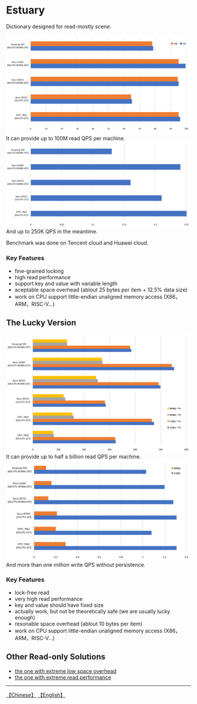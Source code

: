 # Estuary
Dictionary designed for read-mostly scene.

![](images/estuary-read.png)
It can provide up to 100M read QPS per machine.
![](images/estuary-write.png)
And up to 250K QPS in the meantime.

Benchmark was done on Tencent cloud and Huawei cloud.

### Key Features
* fine-grained locking
* high read performance
* support key and value with variable length
* aceptable space overhead (ablout 25 bytes per item + 12.5% data size)
* work on CPU support little-endian unaligned memory access (X86，ARM，RISC-V...)


## The Lucky Version

![](images/lucky-read.png)
It can provide up to half a billion read QPS per machine.
![](images/lucky-write.png)
And more than one million write QPS without persistence.

### Key Features
* lock-free read
* very high read performance
* key and value should have fixed size
* actually work, but not be theoretically safe (we are usually lucky enough)
* resonable space overhead (ablout 10 bytes per item)
* work on CPU support little-endian unaligned memory access (X86，ARM，RISC-V...)



## Other Read-only Solutions
* [the one with extreme low space overhead](https://github.com/PeterRK/fastCHD)
* [the one with extreme read performance](https://github.com/PeterRK/SSHT)

---
[【Chinese】](README-CN.md) [【English】](README.md)
